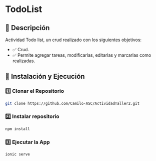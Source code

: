# TodoList

## 📝 Descripción
Actividad Todo list, un crud realizado con los siguientes objetivos:

- ✅ Crud.
- ✅ Permite agregar tareas, modificarlas, editarlas y marcarlas como realizadas.

## 🚀 Instalación y Ejecución
### 1️⃣ Clonar el Repositorio  
```sh
git clone https://github.com/Camilo-ASC/ActividadTaller2.git
```
### 2️⃣ Instalar repositorio  
```sh
npm install
```
### 3️⃣ Ejecutar la App
```sh
ionic serve
```



